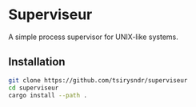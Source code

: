 # Superviseur

A simple process supervisor for UNIX-like systems.

## Installation

```bash
git clone https://github.com/tsirysndr/superviseur
cd superviseur
cargo install --path .
```